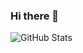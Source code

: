 ### Hi there 👋

![GitHub Stats](https://github-readme-stats.vercel.app/api?username=paolobettelini&theme=tokyonight&hide_border=true&border_radius=25&count_private=true&include_all_commits=true&show_icons=true&custom_title=My%20Activity)

<!--
**xGab0/xGab0** is a ✨ _special_ ✨ repository because its `README.md` (this file) appears on your GitHub profile.

Here are some ideas to get you started:

- 🔭 I’m currently working on ...
- 🌱 I’m currently learning ...
- 👯 I’m looking to collaborate on ...
- 🤔 I’m looking for help with ...
- 💬 Ask me about ...
- 📫 How to reach me: ...
- 😄 Pronouns: ...
- ⚡ Fun fact: ...
-->
